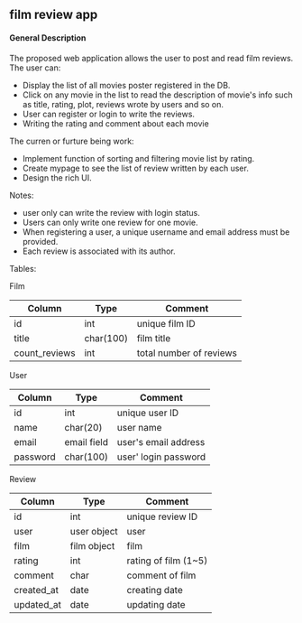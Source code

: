 ## film review app

#### General Description
The proposed web application allows the user to post and read film reviews. The user can: 

- Display the list of all movies poster registered in the DB. 
- Click on any movie in the list to read the description of movie's info such as title, rating, plot, reviews wrote by users and so on.
- User can register or login to write the reviews.
- Writing the rating and comment about each movie

The curren or furture being work:

- Implement function of sorting and filtering movie list by rating.
- Create mypage to see the list of review written by each user.
- Design the rich UI.

Notes: 

- user only can write the review with login status.
- Users can only write one review for one movie.
- When registering a user, a unique username and email address must be provided.
- Each review is associated with its author.  

Tables:

Film

<table>
  <thead>
    <tr>
      <th>Column</th>
      <th>Type</th>
      <th>Comment</th>
    </tr>
  </thead>
  <tbody>
    <tr>
      <td>id</td>
      <td>int</td>
      <td>unique film ID</td>
    </tr>
    <tr>
      <td>title</td>
      <td>char(100)</td>
      <td>film title</td>
    </tr>
    <tr>
      <td>count_reviews</td>
      <td>int</td>
      <td>total number of reviews</td>
    </tr>
  </tbody>
</table>

User

<table>
  <thead>
    <tr>
      <th>Column</th>
      <th>Type</th>
      <th>Comment</th>
    </tr>
  </thead>
  <tbody>
    <tr>
      <td>id</td>
      <td>int</td>
      <td>unique user ID</td>
    </tr>
    <tr>
      <td>name</td>
      <td>char(20)</td>
      <td>user name</td>
    </tr>
    <tr>
      <td>email</td>
      <td>email field</td>
      <td>user's email address</td>
    </tr>
    <tr>
      <td>password</td>
      <td>char(100)</td>
      <td>user' login password</td>
    </tr>
  </tbody>
</table>

Review

<table>
  <thead>
    <tr>
      <th>Column</th>
      <th>Type</th>
      <th>Comment</th>
    </tr>
  </thead>
  <tbody>
    <tr>
      <td>id</td>
      <td>int</td>
      <td>unique review ID</td>
    </tr>
    <tr>
      <td>user</td>
      <td>user object</td>
      <td>user</td>
    </tr>
    <tr>
      <td>film</td>
      <td>film object</td>
      <td>film</td>
    </tr>
    <tr>
      <td>rating</td>
      <td>int</td>
      <td>rating of film (1~5)</td>
    </tr>
    <tr>
      <td>comment</td>
      <td>char</td>
      <td>comment of film</td>
    </tr>
    <tr>
      <td>created_at</td>
      <td>date</td>
      <td>creating date</td>
    </tr>
    <tr>
      <td>updated_at</td>
      <td>date</td>
      <td>updating date</td>
    </tr>
  </tbody>
</table>
